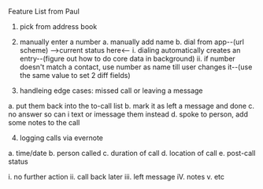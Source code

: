 Feature List from Paul

1. pick from address book
2. manually enter a number
a. manually add name
b. dial from app--(url scheme)
-->current status here<--
i. dialing automatically creates an entry--(figure out how to do core data in background)
ii. if number doesn't match a contact, use number as name till user changes it--(use the same value to set 2 diff fields)

3. handleing edge cases: missed call or leaving a message 

a. put them back into the to-call list
b. mark it as left a message and done
c. no answer so can i text or imessage them instead
d. spoke to person, add some notes to the call

4. logging calls via evernote

a. time/date
b. person called
c. duration of call
d. location of call
e. post-call status 

i. no further action 
ii. call back later
iii. left message
iV. notes
v. etc